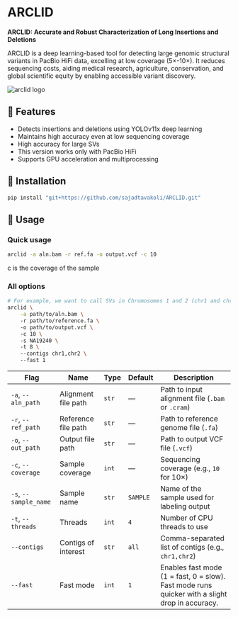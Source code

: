 # ARCLID
**ARCLID: Accurate and Robust Characterization of Long Insertions and Deletions**

ARCLID is a deep learning-based tool for detecting large genomic structural variants in PacBio HiFi data, excelling at low coverage (5×-10×). It reduces sequencing costs, aiding medical research, agriculture, conservation, and global scientific equity by enabling accessible variant discovery. 

![arclid logo](https://github.com/user-attachments/assets/d4df95d0-7226-483f-aa41-ea73e7bb40ad)



## 🧭 Features
- Detects insertions and deletions using YOLOv11x deep learning
- Maintains high accuracy even at low sequencing coverage  
- High accuracy for large SVs
- This version works only with PacBio HiFi 
- Supports GPU acceleration and multiprocessing


## 🚀 Installation
```bash
pip install "git+https://github.com/sajadtavakoli/ARCLID.git"

```

## 🧩 Usage
### Quick usage
```bash
arclid -a aln.bam -r ref.fa -o output.vcf -c 10
```

c is the coverage of the sample

### All options
```bash
# For example, we want to call SVs in Chromosomes 1 and 2 (chr1 and chr2) of sample NA19240, which has 10X coverage. 
arclid \
    -a path/to/aln.bam \ 
    -r path/to/reference.fa \ 
    -o path/to/output.vcf \ 
    -c 10 \ 
    -s NA19240 \ 
    -t 8 \ 
    --contigs chr1,chr2 \ 
    --fast 1 
``` 

| Flag                  | Name                | Type  | Default  | Description                                                                                    |
| --------------------- | ------------------- | ----- | -------- | ---------------------------------------------------------------------------------------------- |
| `-a`, `--aln_path`    | Alignment file path | `str` | —        | Path to input alignment file (`.bam` or `.cram`)                                               |
| `-r`, `--ref_path`    | Reference file path | `str` | —        | Path to reference genome file (`.fa`)                                                          |
| `-o`, `--out_path`    | Output file path    | `str` | —        | Path to output VCF file (`.vcf`)                                                               |
| `-c`, `--coverage`    | Sample coverage     | `int` | —        | Sequencing coverage (e.g., `10` for 10×)                                                       |
| `-s`, `--sample_name` | Sample name         | `str` | `SAMPLE` | Name of the sample used for labeling output                                                    |
| `-t`, `--threads`     | Threads             | `int` | `4`      | Number of CPU threads to use                                                                   |
| `--contigs`           | Contigs of interest | `str` | `all`    | Comma-separated list of contigs (e.g., `chr1,chr2`)                                            |
| `--fast`              | Fast mode           | `int` | `1`      | Enables fast mode (1 = fast, 0 = slow). Fast mode runs quicker with a slight drop in accuracy. |
